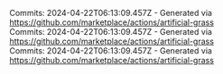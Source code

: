Commits: 2024-04-22T06:13:09.457Z - Generated via https://github.com/marketplace/actions/artificial-grass
<br>
Commits: 2024-04-22T06:13:09.457Z - Generated via https://github.com/marketplace/actions/artificial-grass
<br>
Commits: 2024-04-22T06:13:09.457Z - Generated via https://github.com/marketplace/actions/artificial-grass
<br>
